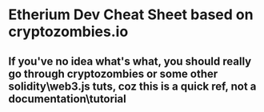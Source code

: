 # Etherium Dev Cheat Sheet based on cryptozombies.io
## If you've no idea what's what, you should really go through cryptozombies or some other solidity\web3.js tuts, coz this is a quick ref, not a documentation\tutorial
